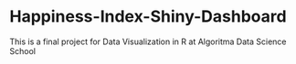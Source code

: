 # Happiness-Index-Shiny-Dashboard
This is a final project for Data Visualization in R at Algoritma Data Science School

